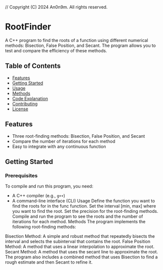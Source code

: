 // Copyright (C) 2024 An0n9m. All rights reserved.
# RootFinder

A C++ program to find the roots of a function using different numerical methods: Bisection, False Position, and Secant. The program allows you to test and compare the efficiency of these methods.

## Table of Contents

- [Features](#features)
- [Getting Started](#getting-started)
- [Usage](#usage)
- [Methods](#methods)
- [Code Explanation](#code-explanation)
- [Contributing](#contributing)
- [License](#license)

## Features

- Three root-finding methods: Bisection, False Position, and Secant
- Compare the number of iterations for each method
- Easy to integrate with any continuous function

## Getting Started

### Prerequisites

To compile and run this program, you need:

- A C++ compiler (e.g., `g++`)
- A command-line interface (CLI)
Usage
Define the function you want to find the roots for in the func function.
Set the interval [min, max] where you want to find the root.
Set the precision for the root-finding methods.
Compile and run the program to see the roots and the number of iterations for each method.
Methods
The program implements the following root-finding methods:

Bisection Method: A simple and robust method that repeatedly bisects the interval and selects the subinterval that contains the root.
False Position Method: A method that uses a linear interpolation to approximate the root.
Secant Method: A method that uses the secant line to approximate the root.
The program also includes a combined method that uses Bisection to find a rough estimate and then Secant to refine it.
